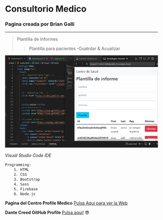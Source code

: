 # Consultorio Medico
### Pagina creada por Brian Galli
---
>Plantilla de Informes
>>Plantilla para pacientes -Guatrdar & Acualizar<p style = "text-align: end">
<img src = "./Readimg.png" style ="width: 75vh">
</p>

*Visual Studio Code IDE* <br>
  
    Programming:
        1. HTML
        2. CSS
        3. Bootstrap
        4. Sass
        5. Firebase
        6. Node.js
 **Pagina del Centro Profile Medico**
[Pulsa Aqui para ver la Web](https://centro-medico-registro.web.app/)


**Dante Creed GitHub Profile**
[Pulsa aqui!](https://github.com/dantecreedar) :sunglasses:
